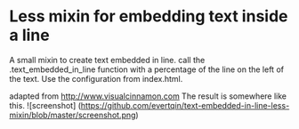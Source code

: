 # Less mixin for embedding text inside a line
A small mixin to create text embedded in line. call the .text_embedded_in_line function with a percentage of the line on the left of the text. Use the configuration from index.html.

adapted from http://www.visualcinnamon.com
The result is somewhere like this.
![screenshot] (https://github.com/evertqin/text-embedded-in-line-less-mixin/blob/master/screenshot.png)
